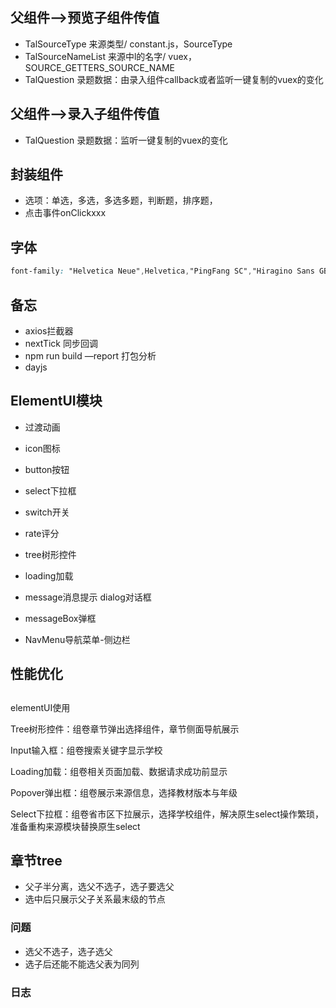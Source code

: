 ## 父组件——>预览子组件传值

- TalSourceType	     来源类型/ constant.js，SourceType
- TalSourceNameList     来源中l的名字/ vuex，SOURCE_GETTERS_SOURCE_NAME
- TalQuestion                 录题数据：由录入组件callback或者监听一键复制的vuex的变化

## 父组件——>录入子组件传值

- TalQuestion                  录题数据：监听一键复制的vuex的变化

## 封装组件

- 选项：单选，多选，多选多题，判断题，排序题，
- 点击事件onClickxxx

## 字体

```Css
font-family: "Helvetica Neue",Helvetica,"PingFang SC","Hiragino Sans GB","Microsoft YaHei","微软雅黑",Arial,sans-serif;
```



## 备忘

- axios拦截器
- nextTick 同步回调
- npm run build —report 打包分析
- dayjs

## ElementUI模块

- 过渡动画
- icon图标

- button按钮
- select下拉框
- switch开关
- rate评分
- tree树形控件
- loading加载
- message消息提示 dialog对话框
- messageBox弹框
- NavMenu导航菜单-侧边栏

## 性能优化

## 

elementUI使用

Tree树形控件：组卷章节弹出选择组件，章节侧面导航展示 

Input输入框：组卷搜索关键字显示学校

Loading加载：组卷相关页面加载、数据请求成功前显示

Popover弹出框：组卷展示来源信息，选择教材版本与年级

Select下拉框：组卷省市区下拉展示，选择学校组件，解决原生select操作繁琐，准备重构来源模块替换原生select

## 章节tree

- 父子半分离，选父不选子，选子要选父
- 选中后只展示父子关系最末级的节点

### 问题

- 选父不选子，选子选父
- 选子后还能不能选父表为同列

### 日志





